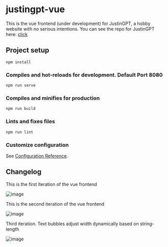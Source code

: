 # justingpt-vue

This is the vue frontend (under development) for JustinGPT, a hobby website with no serious intentions.  You can see the repo for JustinGPT here: <a target="_blank" href="https://github.com/JustinLawrenceMS/justingpt">click</a>

## Project setup
```
npm install
```

### Compiles and hot-reloads for development.  Default Port 8080
```
npm run serve
```

### Compiles and minifies for production
```
npm run build
```

### Lints and fixes files
```
npm run lint
```

### Customize configuration
See [Configuration Reference](https://cli.vuejs.org/config/).

## Changelog

This is the first iteration of the vue frontend

![image](https://github.com/JustinLawrenceMS/justingpt-vue/assets/43936909/b9164250-c1b1-4445-bbfd-7fffc77e441f)

This is the second iteration of the vue frontend

![image](https://github.com/JustinLawrenceMS/justingpt-vue/assets/43936909/5af395fe-15ae-43fa-8e00-1d7945222566)

Third iteration. Text bubbles adjust width dynamically based on string-length

![image](https://github.com/JustinLawrenceMS/justingpt-vue/assets/43936909/5ade5156-73b9-448c-8ee8-b5c3297f8f42)


